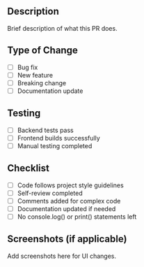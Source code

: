 ## Description
Brief description of what this PR does.

## Type of Change
- [ ] Bug fix
- [ ] New feature
- [ ] Breaking change
- [ ] Documentation update

## Testing
- [ ] Backend tests pass
- [ ] Frontend builds successfully
- [ ] Manual testing completed

## Checklist
- [ ] Code follows project style guidelines
- [ ] Self-review completed
- [ ] Comments added for complex code
- [ ] Documentation updated if needed
- [ ] No console.log() or print() statements left

## Screenshots (if applicable)
Add screenshots here for UI changes.
